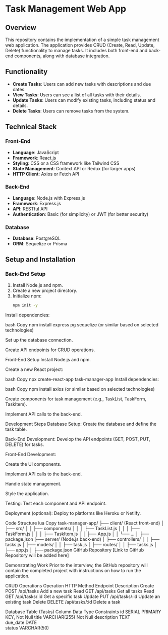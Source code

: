 # Task Management Web App

## Overview
This repository contains the implementation of a simple task management web application. The application provides CRUD (Create, Read, Update, Delete) functionality to manage tasks. It includes both front-end and back-end components, along with database integration.

## Functionality
- **Create Tasks**: Users can add new tasks with descriptions and due dates.
- **View Tasks**: Users can see a list of all tasks with their details.
- **Update Tasks**: Users can modify existing tasks, including status and details.
- **Delete Tasks**: Users can remove tasks from the system.

## Technical Stack

### Front-End
- **Language**: JavaScript
- **Framework**: React.js
- **Styling**: CSS or a CSS framework like Tailwind CSS
- **State Management**: Context API or Redux (for larger apps)
- **HTTP Client**: Axios or Fetch API

### Back-End
- **Language**: Node.js with Express.js
- **Framework**: Express.js
- **API**: RESTful API
- **Authentication**: Basic (for simplicity) or JWT (for better security)

### Database
- **Database**: PostgreSQL
- **ORM**: Sequelize or Prisma

## Setup and Installation

### Back-End Setup
1. Install Node.js and npm.
2. Create a new project directory.
3. Initialize npm: 
   ```bash
   npm init -y
Install dependencies:

bash
Copy
npm install express pg sequelize
(or similar based on selected technologies)

Set up the database connection.

Create API endpoints for CRUD operations.

Front-End Setup
Install Node.js and npm.

Create a new React project:

bash
Copy
npx create-react-app task-manager-app
Install dependencies:

bash
Copy
npm install axios
(or similar based on selected technologies)

Create components for task management (e.g., TaskList, TaskForm, TaskItem).

Implement API calls to the back-end.

Development Steps
Database Setup: Create the database and define the task table.

Back-End Development: Develop the API endpoints (GET, POST, PUT, DELETE) for tasks.

Front-End Development:

Create the UI components.

Implement API calls to the back-end.

Handle state management.

Style the application.

Testing: Test each component and API endpoint.

Deployment (optional): Deploy to platforms like Heroku or Netlify.

Code Structure
lua
Copy
task-manager-app/
├── client/ (React front-end)
│   ├── src/
│   │   ├── components/
│   │   │   ├── TaskList.js
│   │   │   ├── TaskForm.js
│   │   │   ├── TaskItem.js
│   │   ├── App.js
│   │   └── ...
│   ├── package.json
├── server/ (Node.js back-end)
│   ├── controllers/
│   │   ├── tasks.js
│   ├── models/
│   │   ├── task.js
│   ├── routes/
│   │   ├── tasks.js
│   ├── app.js
│   ├── package.json
GitHub Repository
[Link to GitHub Repository will be added here]

Demonstrating Work
Prior to the interview, the GitHub repository will contain the completed project with instructions on how to run the application.

CRUD Operations
Operation	HTTP Method	Endpoint	Description
Create	POST	/api/tasks	Add a new task
Read	GET	/api/tasks	Get all tasks
Read	GET	/api/tasks/:id	Get a specific task
Update	PUT	/api/tasks/:id	Update an existing task
Delete	DELETE	/api/tasks/:id	Delete a task

Database Table (Tasks)
Column	Data Type	Constraints
id	SERIAL	PRIMARY KEY, Not Null
title	VARCHAR(255)	Not Null
description	TEXT	
due_date	DATE	
status	VARCHAR(50)
